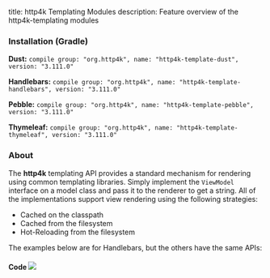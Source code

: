 title: http4k Templating Modules
description: Feature overview of the http4k-templating modules

### Installation (Gradle)
**Dust:** ```compile group: "org.http4k", name: "http4k-template-dust", version: "3.111.0"```

**Handlebars:** ```compile group: "org.http4k", name: "http4k-template-handlebars", version: "3.111.0"```

**Pebble:** ```compile group: "org.http4k", name: "http4k-template-pebble", version: "3.111.0"```

**Thymeleaf:** ```compile group: "org.http4k", name: "http4k-template-thymeleaf", version: "3.111.0"```

### About
The **http4k** templating API provides a standard mechanism for rendering using common templating libraries. Simply implement the `ViewModel` interface on a model class and pass it to the renderer to get a string. All of the implementations support view rendering using the following strategies:

* Cached on the classpath
* Cached from the filesystem
* Hot-Reloading from the filesystem

The examples below are for Handlebars, but the others have the same APIs:

#### Code  [<img class="octocat" src="/img/octocat-32.png"/>](https://github.com/http4k/http4k/blob/master/src/docs/guide/modules/templating/example.kt)

 <script src="https://gist-it.appspot.com/https://github.com/http4k/http4k/blob/master/src/docs/guide/modules/templating/example.kt"></script>
